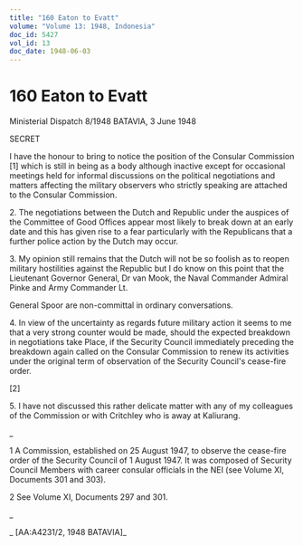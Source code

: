 ```yaml
---
title: "160 Eaton to Evatt"
volume: "Volume 13: 1948, Indonesia"
doc_id: 5427
vol_id: 13
doc_date: 1948-06-03
---
```


# 160 Eaton to Evatt

Ministerial Dispatch 8/1948 BATAVIA, 3 June 1948

SECRET

I have the honour to bring to notice the position of the Consular Commission [1] which is still in being as a body although inactive except for occasional meetings held for informal discussions on the political negotiations and matters affecting the military observers who strictly speaking are attached to the Consular Commission.

2\. The negotiations between the Dutch and Republic under the auspices of the Committee of Good Offices appear most likely to break down at an early date and this has given rise to a fear particularly with the Republicans that a further police action by the Dutch may occur.

3\. My opinion still remains that the Dutch will not be so foolish as to reopen military hostilities against the Republic but I do know on this point that the Lieutenant Governor General, Dr van Mook, the Naval Commander Admiral Pinke and Army Commander Lt.

General Spoor are non-committal in ordinary conversations.

4\. In view of the uncertainty as regards future military action it seems to me that a very strong counter would be made, should the expected breakdown in negotiations take Place, if the Security Council immediately preceding the breakdown again called on the Consular Commission to renew its activities under the original term of observation of the Security Council's cease-fire order.

[2]

5\. I have not discussed this rather delicate matter with any of my colleagues of the Commission or with Critchley who is away at Kaliurang.

_

1 A Commission, established on 25 August 1947, to observe the cease-fire order of the Security Council of 1 August 1947. It was composed of Security Council Members with career consular officials in the NEI (see Volume XI, Documents 301 and 303).

2 See Volume XI, Documents 297 and 301.

_

_ [AA:A4231/2, 1948 BATAVIA]_
